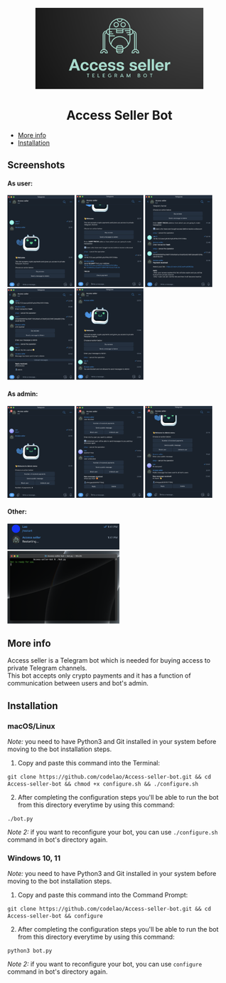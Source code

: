 <p align="center">
  <img src="READMEimages/banner.png" width="75%">
</p>

<h1 align="center">
    Access Seller Bot
</h1>

* [More info](#more-info)
* [Installation](#installation)


## Screenshots
#### As user:
<p>
  <img src="READMEimages/user1.png" width="30%">
  <img src="READMEimages/user2.png" width="30%">
  <img src="READMEimages/user3.png" width="30%">
  <img src="READMEimages/user4.png" width="30%">
  <img src="READMEimages/user5.png" width="30%">
</p>

#### As admin:
<p>
  <img src="READMEimages/admin1.png" width="30%">
  <img src="READMEimages/admin2.png" width="30%">
  <img src="READMEimages/admin3.png" width="30%">
</p>

#### Other:
<p>
  <img src="READMEimages/restart.png" width="50%">
  <img src="READMEimages/running.png" width="50%">
</p>


## More info
Access seller is a Telegram bot which is needed for buying access to private Telegram channels.<br>This bot accepts only crypto payments and it has a function of communication between users and bot's admin.


## Installation
### macOS/Linux
*Note:* you need to have Python3 and Git installed in your system before moving to the bot installation steps.
1. Copy and paste this command into the Terminal:
```
git clone https://github.com/codelao/Access-seller-bot.git && cd Access-seller-bot && chmod +x configure.sh && ./configure.sh
```
2. After completing the configuration steps you'll be able to run the bot from this directory everytime by using this command:
```
./bot.py
```
*Note 2:* if you want to reconfigure your bot, you can use `./configure.sh` command in bot's directory again.

### Windows 10, 11
*Note:* you need to have Python3 and Git installed in your system before moving to the bot installation steps.
1. Copy and paste this command into the Command Prompt:
```
git clone https://github.com/codelao/Access-seller-bot.git && cd Access-seller-bot && configure
```
2. After completing the configuration steps you'll be able to run the bot from this directory everytime by using this command:
```
python3 bot.py
```
*Note 2:* if you want to reconfigure your bot, you can use `configure` command in bot's directory again.
